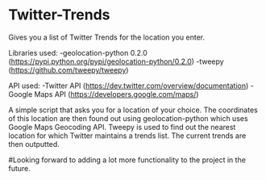 # Twitter-Trends
Gives you a list of Twitter Trends for the location you enter.

Libraries used:
-geolocation-python 0.2.0 (https://pypi.python.org/pypi/geolocation-python/0.2.0)
-tweepy (https://github.com/tweepy/tweepy)

API used:
-Twitter API (https://dev.twitter.com/overview/documentation)
-Google Maps API (https://developers.google.com/maps/)


A simple script that asks you for a location of your choice. The coordinates of this location are then found out using geolocation-python which uses Google Maps Geocoding API. Tweepy is used to find out the nearest location for which Twitter maintains a trends list. The current trends are then outputted.


#Looking forward to adding a lot more functionality to the project in the future.
